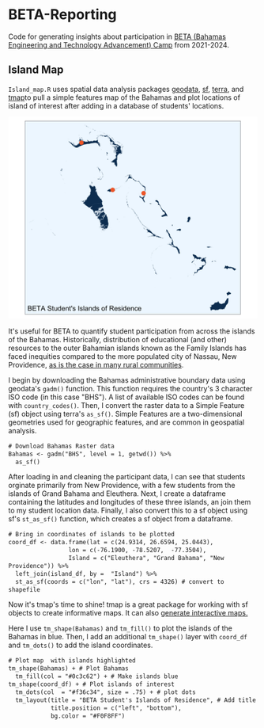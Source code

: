 # BETA-Reporting
Code for generating insights about participation in [BETA (Bahamas Engineering and Technology Advancement) Camp](https://wearebeta.co/) from 2021-2024. 

## Island Map 

`Island_map.R` uses spatial data analysis packages  [geodata](https://cran.r-project.org/web/packages/geodata/index.html), [sf](https://r-spatial.github.io/sf/),  [terra](https://cran.r-project.org/web/packages/terra/index.html), and [tmap](https://cran.r-project.org/web/packages/tmap/vignettes/tmap-getstarted.html)to pull a simple features map of the Bahamas and plot locations of island of interest after adding in a database of students' locations. 

![Island Plot](https://github.com/alburycatalina/BETA-Reporting/blob/main/Plots/Island_plot.png)

It's useful for BETA to quantify student participation from across the islands of the Bahamas. Historically, distribution of educational (and other) resources to the outer Bahamian islands known as the Family Islands has faced inequities compared to the more populated city of Nassau, New Providence, [as is the case in many rural communities](https://academic.oup.com/joeg/article/21/5/683/5998980).

I begin by downloading the Bahamas administrative boundary data using geodata's `gadm()` function. This function requires the country's 3 character ISO code (in this case "BHS"). A list of available ISO codes can be found with `country_codes()`. Then, I convert the raster data to a Simple Feature (sf) object using terra's `as_sf()`. Simple Features are a two-dimensional geometries used for geographic features, and are common in geospatial analysis. 

```{r}
# Download Bahamas Raster data
Bahamas <- gadm("BHS", level = 1, getwd()) %>%
  as_sf()
```

After loading in and cleaning the participant data, I can see that students orginate primarily from New Providence, with a few students from the islands of Grand Bahama and Eleuthera. Next, I create a dataframe containing the latitudes and longitudes of these three islands, an join them to my student location data. Finally, I also convert this to a sf object  using sf's `st_as_sf()` function, which creates a sf object from a dataframe. 


```{r}
# Bring in coordinates of islands to be plotted
coord_df <- data.frame(lat = c(24.9314, 26.6594, 25.0443),
                 lon = c(-76.1900, -78.5207,  -77.3504),
                 Island = c("Eleuthera", "Grand Bahama", "New Providence")) %>%
  left_join(island_df, by =  "Island") %>%
  st_as_sf(coords = c("lon", "lat"), crs = 4326) # convert to shapefile
```


Now it's tmap's time to shine! tmap is a great package for working with sf objects to create informative maps. It can also [generate interactive maps.](https://cran.r-project.org/web/packages/tmap/vignettes/tmap-getstarted.html#interactive-maps)

Here I use `tm_shape(Bahamas)` and `tm_fill()` to plot the islands of the Bahamas in blue. Then, I add an additional `tm_shape()` layer with `coord_df` and `tm_dots()` to add the island coordinates. 


```{r}
# Plot map  with islands highlighted 
tm_shape(Bahamas) + # Plot Bahamas
  tm_fill(col = "#0c3c62") + # Make islands blue
tm_shape(coord_df) + # Plot islands of interest
  tm_dots(col  = "#f36c34", size = .75) + # plot dots 
  tm_layout(title = "BETA Student's Islands of Residence", # Add title 
            title.position = c("left", "bottom"),
            bg.color = "#F0F8FF")
```






